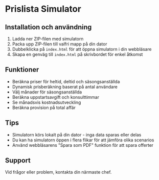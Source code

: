 # Prislista Simulator

## Installation och användning

1. Ladda ner ZIP-filen med simulatorn
2. Packa upp ZIP-filen till valfri mapp på din dator
3. Dubbelklicka på `index.html` för att öppna simulatorn i din webbläsare
4. Skapa en genväg till `index.html` på skrivbordet för enkel åtkomst

## Funktioner

- Beräkna priser för heltid, deltid och säsongsanställda
- Dynamisk prisberäkning baserat på antal användare
- Välj månader för säsongsanställda
- Beräkna uppstartsavgift och konsulttimmar
- Se månadsvis kostnadsutveckling
- Beräkna provision på total affär

## Tips

- Simulatorn körs lokalt på din dator - inga data sparas eller delas
- Du kan ha simulatorn öppen i flera flikar för att jämföra olika scenarios
- Använd webbläsarens "Spara som PDF" funktion för att spara offerter

## Support

Vid frågor eller problem, kontakta din närmaste chef.